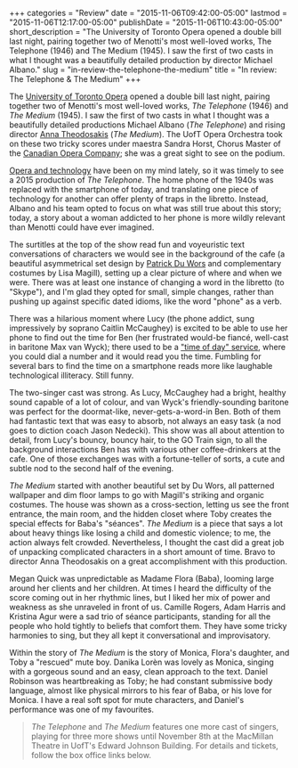 +++
categories = "Review"
date = "2015-11-06T09:42:00-05:00"
lastmod = "2015-11-06T12:17:00-05:00"
publishDate = "2015-11-06T10:43:00-05:00"
short_description = "The University of Toronto Opera opened a double bill last night, pairing together two of Menotti&#039;s most well-loved works, The Telephone (1946) and The Medium (1945). I saw the first of two casts in what I thought was a beautifully detailed production by director Michael Albano."
slug = "in-review-the-telephone-the-medium"
title = "In review: The Telephone &amp; The Medium"
+++

The [University of Toronto Opera](http://uoftopera.ca/) opened a double bill last night, pairing together two of Menotti's  most well-loved works, *The Telephone* (1946) and *The Medium* (1945). I saw the first of two casts in what I thought was a beautifully detailed productions Michael Albano (*The Telephone*) and rising director [Anna Theodosakis](http://www.news.utoronto.ca/anna-theodosakis-first-student-direct-major-u-t-opera-production) (*The Medium*). The UofT Opera Orchestra took on these two tricky scores under maestra Sandra Horst, Chorus Master of the [Canadian Opera Company](/scene/companies/canadian-opera-company/); she was a great sight to see on the podium.

[Opera and technology](/is-technology-making-it-harder-to-tell-stories/) have been on my mind lately, so it was timely to see a 2015 production of *The Telephone*. The home phone of the 1940s was replaced with the smartphone of today, and translating one piece of technology for another can offer plenty of traps in the libretto. Instead, Albano and his team opted to focus on what was still true about this story; today, a story about a woman addicted to her phone is more wildly relevant than Menotti could have ever imagined.

The surtitles at the top of the show read fun and voyeuristic text conversations of characters we would see in the background of the cafe (a beautiful asymmetrical set design by [Patrick Du Wors](/scene/people/patrick-duwors/) and complementary costumes by Lisa Magill), setting up a clear picture of where and when we were. There was at least one instance of changing a word in the libretto (to "Skype"), and I'm glad they opted for small, simple changes, rather than pushing up against specific dated idioms, like the word "phone" as a verb. 

There was a hilarious moment where Lucy (the phone addict, sung impressively by soprano Caitlin McCaughey) is excited to be able to use her phone to find out the time for Ben (her frustrated would-be fiancé, well-cast in baritone Max van Wyck); there used to be a ["time of day" service](https://en.wikipedia.org/wiki/Speaking_clock#United_States), where you could dial a number and it would read you the time. Fumbling for several bars to find the time on a smartphone reads more like laughable technological illiteracy. Still funny.

The two-singer cast was strong. As Lucy, McCaughey had a bright, healthy sound capable of a lot of colour, and van Wyck's friendly-sounding baritone was perfect for the doormat-like, never-gets-a-word-in Ben. Both of them had fantastic text that was easy to absorb, not always an easy task (a nod goes to diction coach Jason Nedecki). This show was all about attention to detail, from Lucy's bouncy, bouncy hair, to the GO Train sign, to all the background interactions Ben has with various other coffee-drinkers at the cafe. One of those exchanges was with a fortune-teller of sorts, a cute and subtle nod to the second half of the evening.

*The Medium* started with another beautiful set by Du Wors, all patterned wallpaper and dim floor lamps to go with Magill's striking and organic costumes. The house was shown as a cross-section, letting us see the front entrance, the main room, and the hidden closet where Toby creates the special effects for Baba's "séances". *The Medium* is a piece that says a lot about heavy things like losing a child and domestic violence; to me, the action always felt crowded. Nevertheless, I thought the cast did a great job of unpacking complicated characters in a short amount of time. Bravo to director Anna Theodosakis on a great accomplishment with this production.

Megan Quick was unpredictable as Madame Flora (Baba), looming large around her clients and her children. At times I heard the difficulty of the score coming out in her rhythmic lines, but I liked her mix of power and weakness as she unraveled in front of us. Camille Rogers, Adam Harris and Kristina Agur were a sad trio of séance participants, standing for all the people who hold tightly to beliefs that comfort them. They have some tricky harmonies to sing, but they all kept it conversational and improvisatory.

Within the story of *The Medium* is the story of Monica, Flora's daughter, and Toby a "rescued" mute boy. Danika Lorèn was lovely as Monica, singing with a gorgeous sound and an easy, clean approach to the text. Daniel Robinson was heartbreaking as Toby; he had constant submissive body language, almost like physical mirrors to his fear of Baba, or his love for Monica. I have a real soft spot for mute characters, and Daniel's performance was one of my favourites.

>*The Telephone* and *The Medium* features one more cast of singers, playing for three more shows until November 8th at the MacMillan Theatre in UofT's Edward Johnson Building. For details and tickets, follow the box office links below.
